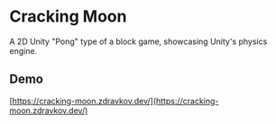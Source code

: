 # Cracking Moon
A 2D Unity "Pong" type of a block game, showcasing Unity's physics engine.

## Demo
[https://cracking-moon.zdravkov.dev/](https://cracking-moon.zdravkov.dev/)
